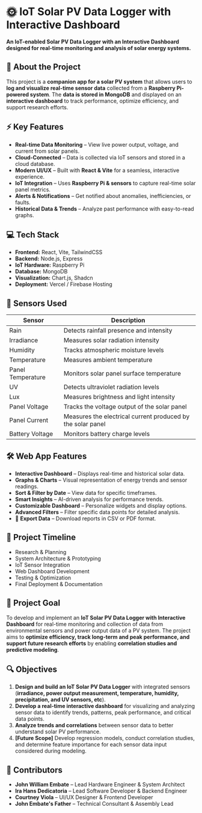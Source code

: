 # 🌞 IoT Solar PV Data Logger with Interactive Dashboard

**An IoT-enabled Solar PV Data Logger with an Interactive Dashboard designed for real-time monitoring and analysis of solar energy systems.**

## 📌 About the Project
This project is a **companion app for a solar PV system** that allows users to **log and visualize real-time sensor data** collected from a **Raspberry Pi-powered system**. The **data is stored in MongoDB** and displayed on an **interactive dashboard** to track performance, optimize efficiency, and support research efforts.

## ⚡ Key Features
- **Real-time Data Monitoring** – View live power output, voltage, and current from solar panels.
- **Cloud-Connected** – Data is collected via IoT sensors and stored in a cloud database.
- **Modern UI/UX** – Built with **React & Vite** for a seamless, interactive experience.
- **IoT Integration** – Uses **Raspberry Pi & sensors** to capture real-time solar panel metrics.
- **Alerts & Notifications** – Get notified about anomalies, inefficiencies, or faults.
- **Historical Data & Trends** – Analyze past performance with easy-to-read graphs.

## 💻 Tech Stack
- **Frontend:** React, Vite, TailwindCSS
- **Backend:** Node.js, Express
- **IoT Hardware:** Raspberry Pi
- **Database:** MongoDB
- **Visualization:** Chart.js, Shadcn
- **Deployment:** Vercel / Firebase Hosting

## 🔢 Sensors Used
| Sensor | Description |
|---------|------------|
| Rain | Detects rainfall presence and intensity |
| Irradiance | Measures solar radiation intensity |
| Humidity | Tracks atmospheric moisture levels |
| Temperature | Measures ambient temperature |
| Panel Temperature | Monitors solar panel surface temperature |
| UV | Detects ultraviolet radiation levels |
| Lux | Measures brightness and light intensity |
| Panel Voltage | Tracks the voltage output of the solar panel |
| Panel Current | Measures the electrical current produced by the solar panel |
| Battery Voltage | Monitors battery charge levels |

## 🛠 Web App Features
- **Interactive Dashboard** – Displays real-time and historical solar data.
- **Graphs & Charts** – Visual representation of energy trends and sensor readings.
- **Sort & Filter by Date** – View data for specific timeframes.
- **Smart Insights** – AI-driven analysis for performance trends.
- **Customizable Dashboard** – Personalize widgets and display options.
- **Advanced Filters** – Filter specific data points for detailed analysis.
- 👤 **Export Data** – Download reports in CSV or PDF format.

## 📅 Project Timeline
- Research & Planning
- System Architecture & Prototyping
- IoT Sensor Integration
- Web Dashboard Development
- Testing & Optimization
- Final Deployment & Documentation

## 🎡 Project Goal
To develop and implement an **IoT Solar PV Data Logger with Interactive Dashboard** for real-time monitoring and collection of data from environmental sensors and power output data of a PV system. The project aims to **optimize efficiency, track long-term and peak performance, and support future research efforts** by enabling **correlation studies and predictive modeling**.

## 🔍 Objectives
1. **Design and build an IoT Solar PV Data Logger** with integrated sensors (**irradiance, power output measurement, temperature, humidity, precipitation, and UV sensors, etc**).
2. **Develop a real-time interactive dashboard** for visualizing and analyzing sensor data to identify trends, patterns, peak performance, and critical data points.
3. **Analyze trends and correlations** between sensor data to better understand solar PV performance.
4. **[Future Scope]** Develop regression models, conduct correlation studies, and determine feature importance for each sensor data input considered during modeling.

## 👤 Contributors
- **John William Embate** – Lead Hardware Engineer & System Architect
- **Ira Hans Dedicatoria** – Lead Software Developer & Backend Engineer
- **Courtney Viola** – UI/UX Designer & Frontend Developer
- **John Embate's Father** – Technical Consultant & Assembly Lead
